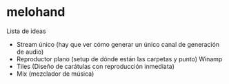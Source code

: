 # melohand

Lista de ideas

- Stream único (hay que ver cómo generar un único canal de generación de audio)
- Reproductor plano (setup de dónde están las carpetas y punto) Winamp
- Tiles (Diseño de carátulas con reproducción inmediata)
- Mix (mezclador de música)
